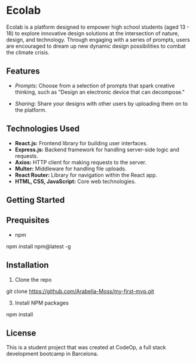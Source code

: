 # Ecolab

Ecolab is a platform designed to empower high school students (aged 13 - 18) to explore innovative design solutions at the intersection of nature, design, and technology. Through engaging with a series of prompts, users are encouraged to dream up new dynamic design possibilities to combat the climate crisis. 


## Features

- *Prompts*: Choose from a selection of prompts that spark creative thinking, such as "Design an electronic device that can decompose."

- *Sharing*: Share your designs with other users by uploading them on to the platform.
 

## Technologies Used

- **React.js:** Frontend library for building user interfaces.
- **Express.js:** Backend framework for handling server-side logic and requests.
- **Axios:** HTTP client for making requests to the server.
- **Multer:** Middleware for handling file uploads.
- **React Router:** Library for navigation within the React app.
- **HTML, CSS, JavaScript:** Core web technologies.


## Getting Started

## Prequisites 

- npm
  
npm install npm@latest -g

## Installation

1. Clone the repo
   
git clone https://github.com/Arabella-Moss/my-first-mvp.git

3. Install NPM packages
   
npm install

## License
This is a student project that was created at CodeOp, a full stack development bootcamp in Barcelona.



  








